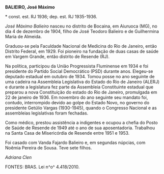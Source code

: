 **BALIEIRO, José Máximo**

\* const. est. RJ 1936; dep. est. RJ 1935-1936.

*José Máximo Balieiro* nasceu no distrito de Bocaina, em Aiuruoca (MG),
no dia 4 de dezembro de 1904, filho de José Teodoro Balieiro e de
Guilhermina Maria de Almeida.

Graduou-se pela Faculdade Nacional de Medicina do Rio de Janeiro, então
Distrito Federal, em 1929. Foi pioneiro na fundação de duas casas de
saúde em Vargem Grande, então distrito de Resende (RJ).

Na política, participou da União Progressista Fluminense em 1934 e foi
presidente do Partido Social Democrático (PSD) durante anos. Elegeu-se
deputado estadual em outubro de 1934. Tomou posse no ano seguinte de uma
cadeira na Assembleia Legislativa do Estado do Rio de Janeiro (ALERJ) e
durante a legislatura fez parte da Assembleia Constituinte estadual que
preparou a nova Constituição do estado do Rio de Janeiro, promulgada em
22 de janeiro de 1936. Em novembro do ano seguinte seu mandato foi,
contudo, interrompido devido ao golpe do Estado Novo, no governo do
presidente Getúlio Vargas (1930-1945), quando o Congresso Nacional e as
assembleias legislativas foram fechadas.

Como médico, prestou assistência a indigentes e ocupou a chefia do Posto
de Saúde de Resende de 1949 até o ano de sua aposentadoria. Trabalhou na
Santa Casa de Misericórdia de Resende entre 1951 e 1953.

Foi casado com Vanda Fajardo Balieiro e, em segundas núpcias, com Noêmia
Pereira de Sousa. Teve sete filhos.

*Adriana Clen*

FONTES: BRAS. Lei n^o^ 4.418/2010.
